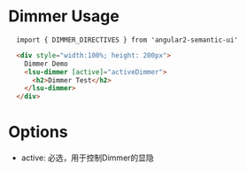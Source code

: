 # Dimmer Usage

```typesctript
  import { DIMMER_DIRECTIVES } from 'angular2-semantic-ui'
```
```html
  <div style="width:100%; height: 200px">
    Dimmer Demo
    <lsu-dimmer [active]="activeDimmer">
      <h2>Dimmer Test</h2>
    </lsu-dimmer>      
  </div>
```

# Options
- active: 必选，用于控制Dimmer的显隐